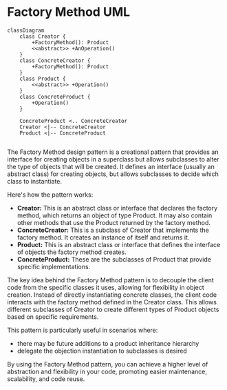 # Factory Method UML

```mermaid
classDiagram
    class Creator {
        +FactoryMethod(): Product
        <<abstract>> +AnOperation()
    }
    class ConcreteCreator {
        +FactoryMethod(): Product
    }
    class Product {
        <<abstract>> +Operation()
    }
    class ConcreteProduct {
        +Operation()
    }

    ConcreteProduct <.. ConcreteCreator 
    Creator <|-- ConcreteCreator
    Product <|-- ConcreteProduct
    
```

The Factory Method design pattern is a creational pattern that provides an interface for creating objects in a 
superclass but allows subclasses to alter the type of objects that will be created. It defines an interface 
(usually an abstract class) for creating objects, but allows subclasses to decide which class to instantiate.

Here's how the pattern works:

- **Creator:** This is an abstract class or interface that declares the factory method, which returns an object of type 
Product. It may also contain other methods that use the Product returned by the factory method.
- **ConcreteCreator:** This is a subclass of Creator that implements the factory method. It creates an instance of
itself and returns it.
- **Product:** This is an abstract class or interface that defines the interface of objects the factory method creates.
- **ConcreteProduct:** These are the subclasses of Product that provide specific implementations.

The key idea behind the Factory Method pattern is to decouple the client code from the specific classes it uses, 
allowing for flexibility in object creation. Instead of directly instantiating concrete classes, the client code 
interacts with the factory method defined in the Creator class. This allows different subclasses of Creator to create 
different types of Product objects based on specific requirements.

This pattern is particularly useful in scenarios where:

- there may be future additions to a product inheritance hierarchy
- delegate the objection instantiation to subclasses is desired

By using the Factory Method pattern, you can achieve a higher level of abstraction and flexibility in your code, 
promoting easier maintenance, scalability, and code reuse.
